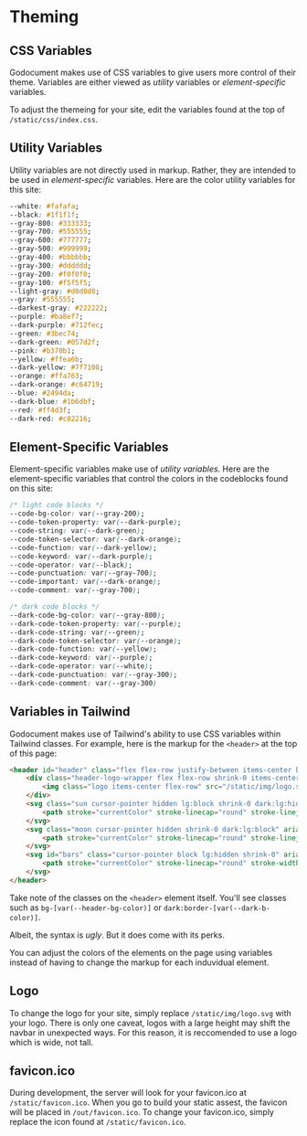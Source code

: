 # Theming

## CSS Variables

Godocument makes use of CSS variables to give users more control of their theme. Variables are either viewed as *utility* variables or *element-specific* variables.

<md-important>To adjust the themeing for your site, edit the variables found at the top of `/static/css/index.css`.</md-important>

## Utility Variables

Utility variables are not directly used in markup. Rather, they are intended to be used in *element-specific* variables. Here are the color utility variables for this site:

```css
--white: #fafafa;
--black: #1f1f1f;
--gray-800: #333333;
--gray-700: #555555;
--gray-600: #777777;
--gray-500: #999999;
--gray-400: #bbbbbb;
--gray-300: #dddddd;
--gray-200: #f0f0f0;
--gray-100: #f5f5f5;
--light-gray: #d0d0d0;
--gray: #555555;
--darkest-gray: #222222;
--purple: #ba8ef7;
--dark-purple: #712fec;
--green: #3bec74;
--dark-green: #057d2f;
--pink: #b370b1;
--yellow: #ffea6b;
--dark-yellow: #7f7108;
--orange: #ffa763;
--dark-orange: #c64719;
--blue: #2494da;
--dark-blue: #1b6dbf;
--red: #ff4d3f;
--dark-red: #c82216;
```

## Element-Specific Variables

Element-specific variables make use of *utility variables*. Here are the element-specific variables that control the colors in the codeblocks found on this site:

```css
/* light code blocks */
--code-bg-color: var(--gray-200);
--code-token-property: var(--dark-purple);
--code-string: var(--dark-green);
--code-token-selector: var(--dark-orange);
--code-function: var(--dark-yellow);
--code-keyword: var(--dark-purple);
--code-operator: var(--black);
--code-punctuation: var(--gray-700);
--code-important: var(--dark-orange);
--code-comment: var(--gray-700);

/* dark code blocks */
--dark-code-bg-color: var(--gray-800);
--dark-code-token-property: var(--purple);
--dark-code-string: var(--green);
--dark-code-token-selector: var(--orange);
--dark-code-function: var(--yellow);
--dark-code-keyword: var(--purple);
--dark-code-operator: var(--white);
--dark-code-punctuation: var(--gray-300);
--dark-code-comment: var(--gray-300)
```

## Variables in Tailwind

Godocument makes use of Tailwind's ability to use CSS variables within Tailwind classes. For example, here is the markup for the `<header>` at the top of this page:

```html
<header id="header" class="flex flex-row justify-between items-center border-b z-30 p-4 sticky top-0 w-full bg-[var(--header-bg-color)] dark:bg-[var(--dark-header-bg-color)] border-[var(--b-color)] dark:border-[var(--dark-b-color)]" style="grid-area: header;">
    <div class="header-logo-wrapper flex flex-row shrink-0 items-center w-[250px]">
        <img class="logo items-center flex-row" src="/static/img/logo.svg" alt="logo" id="logo">
    </div>
    <svg class="sun cursor-pointer hidden lg:block shrink-0 dark:lg:hidden" aria-hidden="true" xmlns="http://www.w3.org/2000/svg" width="24" height="24" fill="none" viewBox="0 0 24 24">
        <path stroke="currentColor" stroke-linecap="round" stroke-linejoin="round" stroke-width="2" d="M12 5V3m0 18v-2M7.05 7.05 5.636 5.636m12.728 12.728L16.95 16.95M5 12H3m18 0h-2M7.05 16.95l-1.414 1.414M18.364 5.636 16.95 7.05M16 12a4 4 0 1 1-8 0 4 4 0 0 1 8 0Z"/>
    </svg>
    <svg class="moon cursor-pointer hidden shrink-0 dark:lg:block" aria-hidden="true" xmlns="http://www.w3.org/2000/svg" width="24" height="24" fill="none" viewBox="0 0 24 24">
        <path stroke="currentColor" stroke-linecap="round" stroke-linejoin="round" stroke-width="2" d="M12 21a9 9 0 0 1-.5-17.986V3c-.354.966-.5 1.911-.5 3a9 9 0 0 0 9 9c.239 0 .254.018.488 0A9.004 9.004 0 0 1 12 21Z"/>
    </svg>      
    <svg id="bars" class="cursor-pointer block lg:hidden shrink-0" aria-hidden="true" xmlns="http://www.w3.org/2000/svg" width="28" height="28" fill="none" viewBox="0 0 24 24">
        <path stroke="currentColor" stroke-linecap="round" stroke-width="2" d="M5 7h14M5 12h14M5 17h14"/>
    </svg>
</header>
```

Take note of the classes on the `<header>` element itself. You'll see classes such as `bg-[var(--header-bg-color)]` or `dark:border-[var(--dark-b-color)]`.

Albeit, the syntax is *ugly*. But it does come with its perks. 

You can adjust the colors of the elements on the page using variables instead of having to change the markup for each induvidual element. 

## Logo

To change the logo for your site, simply replace `/static/img/logo.svg` with your logo. There is only one caveat, logos with a large height may shift the navbar in unexpected ways. For this reason, it is reccomended to use a logo which is wide, not tall.

## favicon.ico

During development, the server will look for your favicon.ico at `/static/favicon.ico`. When you go to build your static assest, the favicon will be placed in `/out/favicon.ico`. To change your favicon.ico, simply replace the icon found at `/static/favicon.ico`.